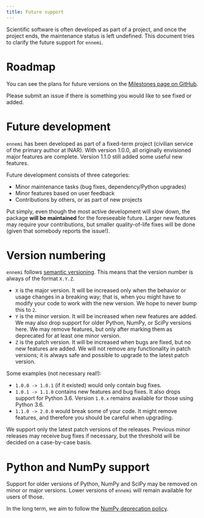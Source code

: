 ```yaml
---
title: Future support
---
```


Scientific software is often developed as part of a project,
and once the project ends, the maintenance status is left undefined.
This document tries to clarify the future support for `ennemi`.

# Roadmap
You can see the plans for future versions on the
[Milestones page on GitHub](https://github.com/polsys/ennemi/milestones).

Please submit an issue if there is something you would like to see fixed or added.


# Future development

`ennemi` has been developed as part of a fixed-term project
(civilian service of the primary author at INAR).
With version 1.0.0, all originally envisioned major features are complete.
Version 1.1.0 still added some useful new features.

Future development consists of three categories:

- Minor maintenance tasks (bug fixes, dependency/Python upgrades)
- Minor features based on user feedback
- Contributions by others, or as part of new projects

Put simply, even though the most active development will slow down,
the package **will be maintained** for the foreseeable future.
Larger new features may require your contributions, but smaller quality-of-life
fixes will be done (given that somebody reports the issue!).


# Version numbering

`ennemi` follows [semantic versioning](https://semver.org).
This means that the version number is always of the format `X.Y.Z`.

- `X` is the major version.
  It will be increased only when the behavior or usage changes in a breaking way;
  that is, when you might have to modify your code to work with the new version.
  We hope to never bump this to `2`.
- `Y` is the minor version.
  It will be increased when new features are added.
  We may also drop support for older Python, NumPy, or SciPy versions here.
  We may remove features, but only after marking them as deprecated
  for at least one minor version.
- `Z` is the patch version.
  It will be increased when bugs are fixed, but no new features are added.
  We will not remove any functionality in patch versions;
  it is always safe and possible to upgrade to the latest patch version.

Some examples (not necessary real!):

- `1.0.0 -> 1.0.1` (if it existed) would only contain bug fixes.
- `1.0.1 -> 1.1.0` contains new features and bug fixes.
  It also drops support for Python&nbsp;3.6.
  Version `1.0.x` remains available for those using Python&nbsp;3.6.
- `1.1.0 -> 2.0.0` would break some of your code.
  It might remove features, and therefore you should be careful when upgrading.

We support only the latest patch versions of the releases.
Previous minor releases may receive bug fixes if necessary,
but the threshold will be decided on a case-by-case basis.


# Python and NumPy support

Support for older versions of Python, NumPy and SciPy may be removed on minor or major versions.
Lower versions of `ennemi` will remain available for users of those.

In the long term, we aim to follow the
[NumPy deprecation policy](https://numpy.org/neps/nep-0029-deprecation_policy.html).
